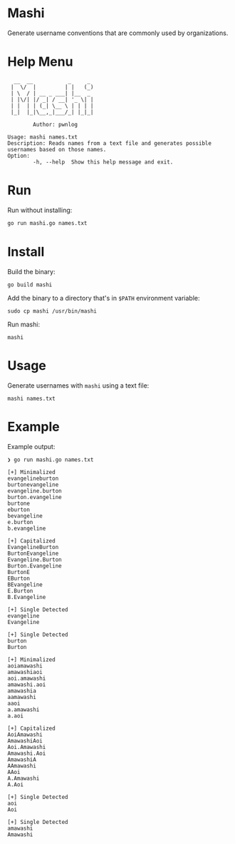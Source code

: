 # Mashi

Generate username conventions that are commonly used by organizations.

# Help Menu

```
  __  __           _     _ 
 |  \/  |         | |   (_)
 | \  / | __ _ ___| |__  _ 
 | |\/| |/ _| / __| '_ \| |
 | |  | | (_| \__ \ | | | |
 |_|  |_|\__,_|___/_| |_|_|
          
        Author: pwnlog

Usage: mashi names.txt
Description: Reads names from a text file and generates possible usernames based on those names.
Option:
        -h, --help  Show this help message and exit.
```

# Run

Run without installing:

```sh
go run mashi.go names.txt
```

# Install

Build the binary:

```
go build mashi
```

Add the binary to a directory that's in `$PATH` environment variable:

```
sudo cp mashi /usr/bin/mashi
```

Run mashi:

```
mashi
```

# Usage

Generate usernames with `mashi` using a text file:

```
mashi names.txt
```

# Example

Example output:

```
❯ go run mashi.go names.txt

[+] Minimalized
evangelineburton
burtonevangeline
evangeline.burton
burton.evangeline
burtone
eburton
bevangeline
e.burton
b.evangeline

[+] Capitalized
EvangelineBurton
BurtonEvangeline
Evangeline.Burton
Burton.Evangeline
BurtonE
EBurton
BEvangeline
E.Burton
B.Evangeline

[+] Single Detected
evangeline
Evangeline

[+] Single Detected
burton
Burton

[+] Minimalized
aoiamawashi
amawashiaoi
aoi.amawashi
amawashi.aoi
amawashia
aamawashi
aaoi
a.amawashi
a.aoi

[+] Capitalized
AoiAmawashi
AmawashiAoi
Aoi.Amawashi
Amawashi.Aoi
AmawashiA
AAmawashi
AAoi
A.Amawashi
A.Aoi

[+] Single Detected
aoi
Aoi

[+] Single Detected
amawashi
Amawashi
```